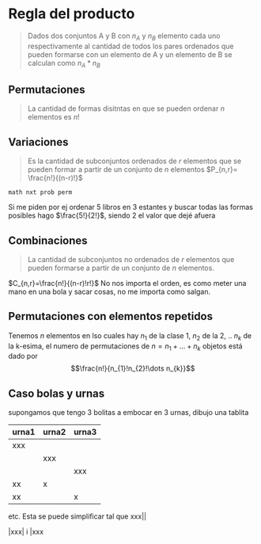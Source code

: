 # Regla del producto
> Dados dos conjuntos A y B con $n_A$ y $n_B$ elemento cada uno respectivamente al cantidad de todos los pares ordenados que pueden formarse con un elemento de A y un elemento de B se calculan como $n_{A}*n_{B}$

## Permutaciones
> La cantidad de formas disitntas en que se pueden ordenar $n$ elementos es $n!$


## Variaciones
> Es la cantidad de subconjuntos ordenados de $r$ elementos que se pueden formar a partir de un conjunto de $n$ elementos $P_{n,r}= \frac{n!}{(n-r)!}$

`math nxt prob perm`

Si me piden por ej ordenar 5 libros en 3 estantes y buscar todas las formas posibles hago $\frac{5!}{2!}$, siendo 2 el valor que dejé afuera

## Combinaciones 
> La cantidad de subconjuntos no ordenados de $r$ elementos que pueden formarse a partir de un conjunto de $n$ elementos. 

$C_{n,r}=\frac{n!}{(n-r)!r!}$
No nos importa el orden, es como meter una mano en una bola y sacar cosas, no me importa como salgan.

## Permutaciones con elementos repetidos
Tenemos $n$ elementos en lso cuales hay $n_{1}$ de la clase 1, $n_{2}$ de la 2, .. $n_{k}$ de la k-esima, el numero de permutaciones de $n = n_1 +...+n_k$ objetos está dado por 
$$\frac{n!}{n_{1}!n_{2}!\dots n_{k}}$$

## Caso bolas y urnas
supongamos que tengo 3 bolitas a embocar en 3 urnas, dibujo una tablita

| urna1 | urna2 | urna3 |
| ----- | ----- | ----- |
| xxx   |       |       |
|       | xxx   |       |
|       |       | xxx   |
| xx    | x     |       |
| xx    |       | x     |

etc. Esta se puede simplificar tal que 
xxx||

|xxx|
i
|xxx